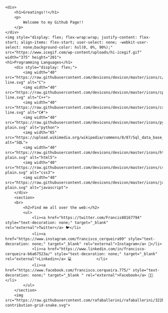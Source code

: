 <!DOCTYPE html>
<html lang="en">
<head>
    <meta charset="UTF-8">
    <meta http-equiv="X-UA-Compatible" content="IE=edge">
    <meta name="viewport" content="width=device-width, initial-scale=1.0">
    <link rel="stylesheet" href="style.css">
    <title>Document</title>
</head>
<body>
    
    <div>
        <h1>Greatings!!</h1>
        <p>
            Welcome to my Github Page!!
        </p>
    </div>
    <img style="display: flex; flex-wrap:wrap; justify-content: flex-start; align-items: flex-start; user-select: none; -webkit-user-select: none;background-color: hsl(0, 0%, 90%);" src="https://www.icegif.com/wp-content/uploads/hi-icegif.gif" width="375" height="201">
    <h1>Programming Languages</h1>
        <div style="display: flex;">
            <img width="40" src="https://raw.githubusercontent.com/devicons/devicon/master/icons/c/c-line.svg" alt="C">
            <img width="40" src="https://raw.githubusercontent.com/devicons/devicon/master/icons/cplusplus/cplusplus-line.svg" alt="C++">
            <img width="40" src="https://raw.githubusercontent.com/devicons/devicon/master/icons/csharp/csharp-line.svg" alt="C#">
            <img width="40" src="https://raw.githubusercontent.com/devicons/devicon/master/icons/python/python-plain.svg" alt="python">
            <img width="65" src="https://upload.wikimedia.org/wikipedia/commons/8/87/Sql_data_base_with_logo.png" alt="SQL">
            <img width="40" src="https://raw.githubusercontent.com/devicons/devicon/master/icons/html5/html5-plain.svg" alt="html5"> 
            <img width="40" src="https://raw.githubusercontent.com/devicons/devicon/master/icons/css3/css3-plain.svg" alt="css3"> 
            <img width="40" src="https://raw.githubusercontent.com/devicons/devicon/master/icons/javascript/javascript-plain.svg" alt="javascript"> 
        </div>
        <section>
        <br>
            <h2>Find me all over the web:</h2>
            <ul>
                <li><a href="https://twitter.com/Francis88167794" style="text-decoration: none;" target="_blank" rel="external">Twitter</a> 🐦</li>
                <li><a href="https://www.instagram.com/francisco_cerqueira99" style="text-decoration: none;" target="_blank" rel="external">Instagram</a> 📸</li>
                <li><a href="https://www.linkedin.com/in/francisco-cerqueira-b6a67523a/" style="text-decoration: none;" target="_blank" rel="external">Linkedin</a> 💻			</li>
                <li><a href="https://www.facebook.com/francisco.cerqueira.775/" style="text-decoration: none;" target="_blank " rel="external">Facebook</a> 👦🏻</li>
            </ul>
        </section>
        <img src="https://raw.githubusercontent.com/rafaballerini/rafaballerini/322bb8b77f187188642ae8eb8eff4ba7c7ccc321/github-contribution-grid-snake.svg">
        

</body>
</html>
